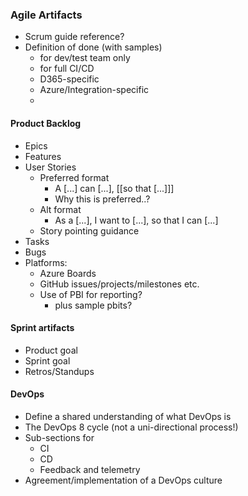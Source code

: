 ### Agile Artifacts
- Scrum guide reference?
- Definition of done (with samples)
    - for dev/test team only
    - for full CI/CD 
    - D365-specific
    - Azure/Integration-specific
    - 

#### Product Backlog
- Epics
- Features
- User Stories
    - Preferred format
        - A [...] can [...], [[so that [...]]]
        - Why this is preferred..?
    - Alt format
        - As a [...], I want to [...], so that I can [...]
    - Story pointing guidance
- Tasks
- Bugs
- Platforms:
    - Azure Boards
    - GitHub issues/projects/milestones etc.
    - Use of PBI for reporting?
        - plus sample pbits?


#### Sprint artifacts
- Product goal
- Sprint goal
- Retros/Standups

#### DevOps
- Define a shared understanding of what DevOps is
- The DevOps 8 cycle (not a uni-directional process!)
- Sub-sections for
    - CI
    - CD
    - Feedback and telemetry
- Agreement/implementation of a DevOps culture
